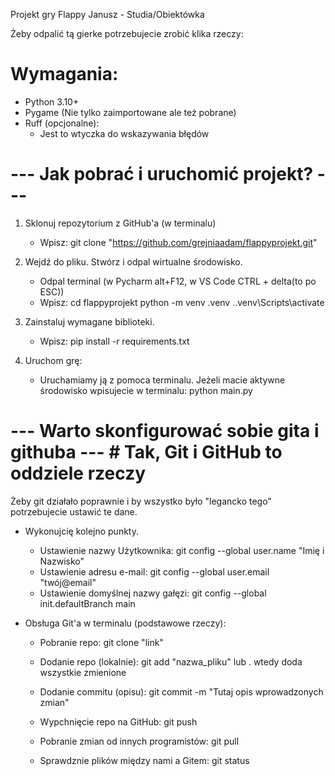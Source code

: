 Projekt gry Flappy Janusz - Studia/Obiektówka

Żeby odpalić tą gierke potrzebujecie zrobić klika rzeczy:

# Wymagania:
* Python 3.10+
* Pygame (Nie tylko zaimportowane ale też pobrane)
* Ruff (opcjonalne):
  - Jest to wtyczka do wskazywania błędów

# --- Jak pobrać i uruchomić projekt? --- #

1. Sklonuj repozytorium z GitHub'a (w terminalu)
   - Wpisz: git clone "https://github.com/grejniaadam/flappyprojekt.git"

2. Wejdź do pliku. Stwórz  i odpal wirtualne środowisko.
   - Odpal terminal (w Pycharm alt+F12, w VS Code CTRL + delta(to po ESC))
   - Wpisz: cd flappyprojekt
            python -m venv .venv
            .\.venv\Scripts\activate

3. Zainstaluj wymagane biblioteki.
   - Wpisz: pip install -r requirements.txt

4. Uruchom grę:
   - Uruchamiamy ją z pomoca terminalu. Jeżeli macie aktywne środowisko 
     wpisujecie w terminalu: python main.py

# --- Warto skonfigurować sobie gita i githuba --- # Tak, Git i GitHub to oddziele rzeczy

Żeby git działało poprawnie i by wszystko było "legancko tego" potrzebujecie 
ustawić te dane. 

* Wykonujcię kolejno punkty.
   - Ustawienie nazwy Użytkownika: git config --global user.name "Imię i Nazwisko"
   - Ustawienie adresu e-mail: git config --global user.email "twój@email"
   - Ustawienie domyślnej nazwy gałęzi: git config --global init.defaultBranch main

* Obsługa Git'a w terminalu (podstawowe rzeczy):
   - Pobranie repo: git clone "link"

   - Dodanie repo (lokalnie): git add "nazwa_pliku" lub . wtedy doda wszystkie zmienione

   - Dodanie commitu (opisu): git commit -m "Tutaj opis wprowadzonych zmian"

   - Wypchnięcie repo na GitHub: git push

   - Pobranie zmian od innych programistów: git pull

   - Sprawdznie plików między nami a Gitem: git status



